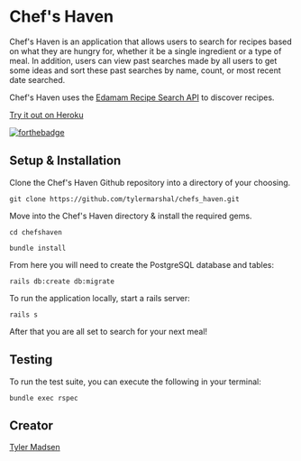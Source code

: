 # Chef's Haven

Chef's Haven is an application that allows users to search for recipes based on what they are hungry for, whether it be a single ingredient or a type of meal. In addition, users can view past searches made by all users to get some ideas and sort these past searches by name, count, or most recent date searched.

Chef's Haven uses the [Edamam Recipe Search API](https://www.edamam.com/) to discover recipes.

[Try it out on Heroku](https://chefshaven.herokuapp.com/)

[![forthebadge](http://forthebadge.com/images/badges/made-with-ruby.svg)](#)

## Setup & Installation

Clone the Chef's Haven Github repository into a directory of your choosing.

```
git clone https://github.com/tylermarshal/chefs_haven.git
```

Move into the Chef's Haven directory & install the required gems.

```
cd chefshaven
```
```
bundle install
```

From here you will need to create the PostgreSQL database and tables:

```
rails db:create db:migrate
```

To run the application locally, start a rails server:

```
rails s
```

After that you are all set to search for your next meal!


## Testing

To run the test suite, you can execute the following in your terminal:

```
bundle exec rspec
```

## Creator
[Tyler Madsen](https://github.com/tylermarshal)

